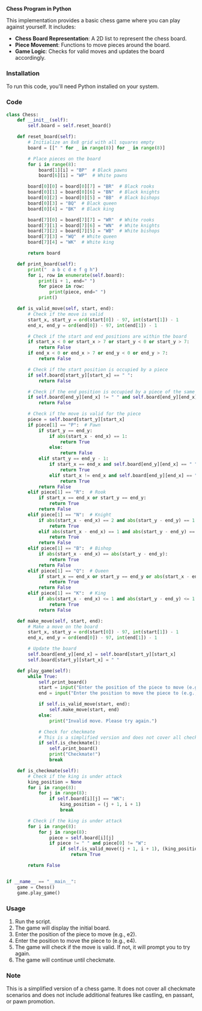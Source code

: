 **Chess Program in Python**

This implementation provides a basic chess game where you can play against yourself. It includes:

- **Chess Board Representation**: A 2D list to represent the chess board.
- **Piece Movement**: Functions to move pieces around the board.
- **Game Logic**: Checks for valid moves and updates the board accordingly.

### Installation

To run this code, you'll need Python installed on your system.

### Code

```python
class Chess:
    def __init__(self):
        self.board = self.reset_board()

    def reset_board(self):
        # Initialize an 8x8 grid with all squares empty
        board = [[" " for _ in range(8)] for _ in range(8)]

        # Place pieces on the board
        for i in range(8):
            board[1][i] = "BP"  # Black pawns
            board[6][i] = "WP"  # White pawns

        board[0][0] = board[0][7] = "BR"  # Black rooks
        board[0][1] = board[0][6] = "BN"  # Black knights
        board[0][2] = board[0][5] = "BB"  # Black bishops
        board[0][3] = "BQ"  # Black queen
        board[0][4] = "BK"  # Black king

        board[7][0] = board[7][7] = "WR"  # White rooks
        board[7][1] = board[7][6] = "WN"  # White knights
        board[7][2] = board[7][5] = "WB"  # White bishops
        board[7][3] = "WQ"  # White queen
        board[7][4] = "WK"  # White king

        return board

    def print_board(self):
        print("  a b c d e f g h")
        for i, row in enumerate(self.board):
            print(i + 1, end=" ")
            for piece in row:
                print(piece, end=" ")
            print()

    def is_valid_move(self, start, end):
        # Check if the move is valid
        start_x, start_y = ord(start[0]) - 97, int(start[1]) - 1
        end_x, end_y = ord(end[0]) - 97, int(end[1]) - 1

        # Check if the start and end positions are within the board
        if start_x < 0 or start_x > 7 or start_y < 0 or start_y > 7:
            return False
        if end_x < 0 or end_x > 7 or end_y < 0 or end_y > 7:
            return False

        # Check if the start position is occupied by a piece
        if self.board[start_y][start_x] == " ":
            return False

        # Check if the end position is occupied by a piece of the same color
        if self.board[end_y][end_x] != " " and self.board[end_y][end_x][0] == self.board[start_y][start_x][0]:
            return False

        # Check if the move is valid for the piece
        piece = self.board[start_y][start_x]
        if piece[1] == "P":  # Pawn
            if start_y == end_y:
                if abs(start_x - end_x) == 1:
                    return True
                else:
                    return False
            elif start_y == end_y - 1:
                if start_x == end_x and self.board[end_y][end_x] == " ":
                    return True
                elif start_x != end_x and self.board[end_y][end_x] == " " and (start_x + 1 == end_x or start_x - 1 == end_x):
                    return True
            return False
        elif piece[1] == "R":  # Rook
            if start_x == end_x or start_y == end_y:
                return True
            return False
        elif piece[1] == "N":  # Knight
            if abs(start_x - end_x) == 2 and abs(start_y - end_y) == 1:
                return True
            elif abs(start_x - end_x) == 1 and abs(start_y - end_y) == 2:
                return True
            return False
        elif piece[1] == "B":  # Bishop
            if abs(start_x - end_x) == abs(start_y - end_y):
                return True
            return False
        elif piece[1] == "Q":  # Queen
            if start_x == end_x or start_y == end_y or abs(start_x - end_x) == abs(start_y - end_y):
                return True
            return False
        elif piece[1] == "K":  # King
            if abs(start_x - end_x) <= 1 and abs(start_y - end_y) <= 1:
                return True
            return False

    def make_move(self, start, end):
        # Make a move on the board
        start_x, start_y = ord(start[0]) - 97, int(start[1]) - 1
        end_x, end_y = ord(end[0]) - 97, int(end[1]) - 1

        # Update the board
        self.board[end_y][end_x] = self.board[start_y][start_x]
        self.board[start_y][start_x] = " "

    def play_game(self):
        while True:
            self.print_board()
            start = input("Enter the position of the piece to move (e.g., e2): ")
            end = input("Enter the position to move the piece to (e.g., e4): ")

            if self.is_valid_move(start, end):
                self.make_move(start, end)
            else:
                print("Invalid move. Please try again.")

            # Check for checkmate
            # This is a simplified version and does not cover all checkmate scenarios
            if self.is_checkmate():
                self.print_board()
                print("Checkmate!")
                break

    def is_checkmate(self):
        # Check if the king is under attack
        king_position = None
        for i in range(8):
            for j in range(8):
                if self.board[i][j] == "WK":
                    king_position = (j + 1, i + 1)
                    break

        # Check if the king is under attack
        for i in range(8):
            for j in range(8):
                piece = self.board[i][j]
                if piece != " " and piece[0] != "W":
                    if self.is_valid_move((j + 1, i + 1), (king_position[0], king_position[1])):
                        return True

        return False


if __name__ == "__main__":
    game = Chess()
    game.play_game()
```

### Usage

1. Run the script.
2. The game will display the initial board.
3. Enter the position of the piece to move (e.g., e2).
4. Enter the position to move the piece to (e.g., e4).
5. The game will check if the move is valid. If not, it will prompt you to try again.
6. The game will continue until checkmate.

### Note

This is a simplified version of a chess game. It does not cover all checkmate scenarios and does not include additional features like castling, en passant, or pawn promotion.